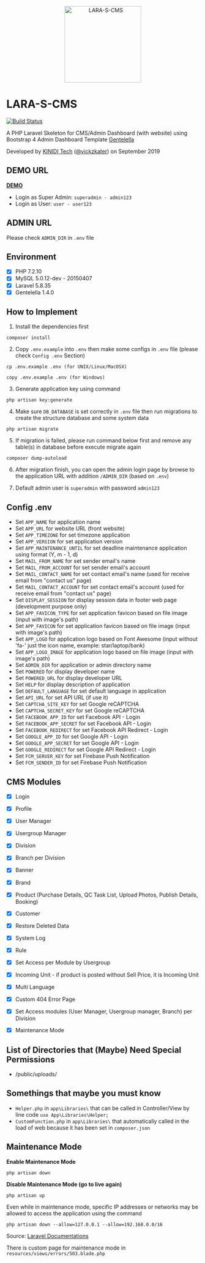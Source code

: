 <p align="center"><img src="https://github.com/vickzkater/lara-s-cms/raw/master/logo.png" width="200" alt="LARA-S-CMS"></p>

# LARA-S-CMS

[![Build Status](https://travis-ci.org/vickzkater/lara-s-cms.svg?branch=master)](https://travis-ci.org/vickzkater/lara-s-cms)

A PHP Laravel Skeleton for CMS/Admin Dashboard (with website) using Bootstrap 4 Admin Dashboard Template [Gentelella](https://github.com/ColorlibHQ/gentelella)

Developed by [KINIDI Tech](https://kiniditech.com/) ([@vickzkater](https://github.com/vickzkater/)) on September 2019


## DEMO URL

**[DEMO](https://lara-s-cms.kiniditech.com/)**

- Login as Super Admin: `superadmin - admin123`
- Login as User: `user - user123`

## ADMIN URL

Please check `ADMIN_DIR` in `.env` file

## Environment

- [x] PHP 7.2.10
- [x] MySQL 5.0.12-dev - 20150407
- [x] Laravel 5.8.35
- [x] Gentelella 1.4.0

## How to Implement

1. Install the dependencies first
```
composer install
```

2. Copy `.env.example` into `.env` then make some configs in `.env` file (please check `Config .env` Section)
```
cp .env.example .env (for UNIX/Linux/MacOSX)

copy .env.example .env (for Windows)
```

3. Generate application key using command 
```
php artisan key:generate
```

4. Make sure `DB_DATABASE` is set correctly in `.env` file then run migrations to create the structure database and some system data
```
php artisan migrate
```

5. If migration is failed, please run command below first and remove any table(s) in database before execute migrate again
```
composer dump-autoload
```

6. After migration finish, you can open the admin login page by browse to the application URL with addition `/ADMIN_DIR` (based on `.env`)

7. Default admin user is `superadmin` with password `admin123`

## Config .env

- Set `APP_NAME` for application name
- Set `APP_URL` for website URL (front website)
- Set `APP_TIMEZONE` for set timezone application
- Set `APP_VERSION` for set application version
- Set `APP_MAINTENANCE_UNTIL` for set deadline maintenance application using format (Y, m - 1, d)
- Set `MAIL_FROM_NAME` for set sender email's name
- Set `MAIL_FROM_ACCOUNT` for set sender email's account
- Set `MAIL_CONTACT_NAME` for set contact email's name (used for receive email from "contact us" page)
- Set `MAIL_CONTACT_ACCOUNT` for set contact email's account (used for receive email from "contact us" page)
- Set `DISPLAY_SESSION` for display session data in footer web page (development purpose only)
- Set `APP_FAVICON_TYPE` for set application favicon based on file image (input with image's path)
- Set `APP_FAVICON` for set application favicon based on file image (input with image's path)
- Set `APP_LOGO` for application logo based on Font Awesome (input without 'fa-' just the icon name, example: star/laptop/bank)
- Set `APP_LOGO_IMAGE` for application logo based on file image (input with image's path)
- Set `ADMIN_DIR` for application or admin directory name
- Set `POWERED` for display developer name
- Set `POWERED_URL` for display developer URL
- Set `HELP` for display description of application
- Set `DEFAULT_LANGUAGE` for set default language in application
- Set `API_URL` for set API URL (if use it)
- Set `CAPTCHA_SITE_KEY` for set Google reCAPTCHA
- Set `CAPTCHA_SECRET_KEY` for set Google reCAPTCHA
- Set `FACEBOOK_APP_ID` for set Facebook API - Login
- Set `FACEBOOK_APP_SECRET` for set Facebook API - Login
- Set `FACEBOOK_REDIRECT` for set Facebook API Redirect - Login
- Set `GOOGLE_APP_ID` for set Google API - Login
- Set `GOOGLE_APP_SECRET` for set Google API - Login
- Set `GOOGLE_REDIRECT` for set Google API Redirect - Login
- Set `FCM_SERVER_KEY` for set Firebase Push Notification
- Set `FCM_SENDER_ID` for set Firebase Push Notification

## CMS Modules

- [x] Login
- [x] Profile
- [x] User Manager
- [x] Usergroup Manager
- [x] Division
- [x] Branch per Division
- [x] Banner
- [x] Brand
- [x] Product (Purchase Details, QC Task List, Upload Photos, Publish Details, Booking)
- [x] Customer
- [x] Restore Deleted Data
- [x] System Log
- [x] Rule
- [x] Set Access per Module by Usergroup
- [x] Incoming Unit - if product is posted without Sell Price, it is Incoming Unit
- [x] Multi Language
- [x] Custom 404 Error Page
- [x] Set Access modules (User Manager, Usergroup manager, Branch) per Division
- [x] Maintenance Mode


## List of Directories that (Maybe) Need Special Permissions

- /public/uploads/

## Somethings that maybe you must know

- `Helper.php` in `app\Libraries\` that can be called in Controller/View by line code `use App\Libraries\Helper;`
- `CustomFunction.php` in `app\Libraries\` that automatically called in the load of web because it has been set in `composer.json`

## Maintenance Mode

**Enable Maintenance Mode**
```
php artisan down
```
**Disable Maintenance Mode (go to live again)**
```
php artisan up
```

Even while in maintenance mode, specific IP addresses or networks may be allowed to access the application using the command
```
php artisan down --allow=127.0.0.1 --allow=192.168.0.0/16
```

Source: [Laravel Documentations](https://laravel.com/docs/6.x/configuration#maintenance-mode)

There is custom page for maintenance mode in `resources/views/errors/503.blade.php`
